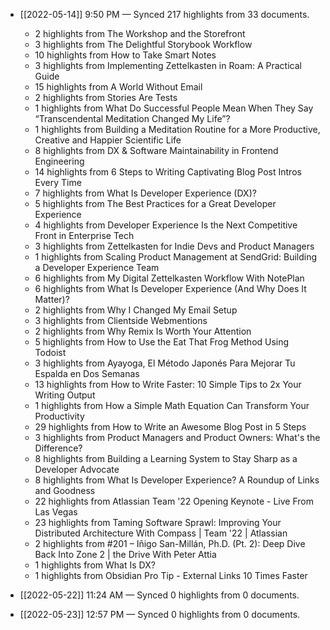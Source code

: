 - [[2022-05-14]] 9:50 PM — Synced 217 highlights from 33 documents.
    - 2 highlights from The Workshop and the Storefront
    - 3 highlights from The Delightful Storybook Workflow
    - 10 highlights from How to Take Smart Notes
    - 3 highlights from Implementing Zettelkasten in Roam: A Practical Guide
    - 15 highlights from A World Without Email
    - 2 highlights from Stories Are Tests
    - 1 highlights from What Do Successful People Mean When They Say “Transcendental Meditation Changed My Life”?
    - 1 highlights from Building a Meditation Routine for a More Productive, Creative and Happier Scientific Life
    - 8 highlights from DX & Software Maintainability in Frontend Engineering
    - 14 highlights from 6 Steps to Writing Captivating Blog Post Intros Every Time
    - 7 highlights from What Is Developer Experience (DX)?
    - 5 highlights from The Best Practices for a Great Developer Experience
    - 4 highlights from Developer Experience Is the Next Competitive Front in Enterprise Tech
    - 3 highlights from Zettelkasten for Indie Devs and Product Managers
    - 1 highlights from Scaling Product Management at SendGrid: Building a Developer Experience Team
    - 6 highlights from My Digital Zettelkasten Workflow With NotePlan
    - 6 highlights from What Is Developer Experience (And Why Does It Matter)?
    - 2 highlights from Why I Changed My Email Setup
    - 3 highlights from Clientside Webmentions
    - 2 highlights from Why Remix Is Worth Your Attention
    - 5 highlights from How to Use the Eat That Frog Method Using Todoist
    - 3 highlights from Ayayoga, El Método Japonés Para Mejorar Tu Espalda en Dos Semanas
    - 13 highlights from How to Write Faster: 10 Simple Tips to 2x Your Writing Output
    - 1 highlights from How a Simple Math Equation Can Transform Your Productivity
    - 29 highlights from How to Write an Awesome Blog Post in 5 Steps
    - 3 highlights from Product Managers and Product Owners: What's the Difference?
    - 8 highlights from Building a Learning System to Stay Sharp as a Developer Advocate
    - 8 highlights from What Is Developer Experience? A Roundup of Links and Goodness
    - 22 highlights from Atlassian Team '22 Opening Keynote - Live From Las Vegas
    - 23 highlights from Taming Software Sprawl: Improving Your Distributed Architecture With Compass | Team '22 | Atlassian
    - 2 highlights from #201 – Iñigo San-Millán, Ph.D. (Pt. 2): Deep Dive Back Into Zone 2 | the Drive With Peter Attia
    - 1 highlights from What Is DX?
    - 1 highlights from Obsidian Pro Tip - External Links 10 Times Faster

- [[2022-05-22]] 11:24 AM — Synced 0 highlights from 0 documents.

- [[2022-05-23]] 12:57 PM — Synced 0 highlights from 0 documents.

